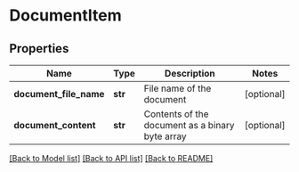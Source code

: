 # DocumentItem

## Properties
Name | Type | Description | Notes
------------ | ------------- | ------------- | -------------
**document_file_name** | **str** | File name of the document | [optional] 
**document_content** | **str** | Contents of the document as a binary byte array | [optional] 

[[Back to Model list]](../README.md#documentation-for-models) [[Back to API list]](../README.md#documentation-for-api-endpoints) [[Back to README]](../README.md)


